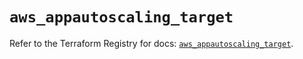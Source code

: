 # `aws_appautoscaling_target`

Refer to the Terraform Registry for docs: [`aws_appautoscaling_target`](https://registry.terraform.io/providers/hashicorp/aws/5.77.0/docs/resources/appautoscaling_target).

